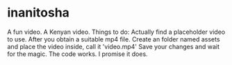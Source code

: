 # inanitosha
A fun video. A Kenyan video.
Things to do: Actually find a placeholder video to use.
After you obtain a suitable mp4 file. Create an folder named assets and place the video inside, call it 'video.mp4'
Save your changes and wait for the magic.
The code works. I promise it does.
